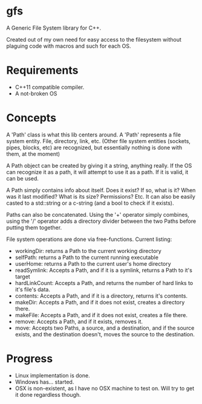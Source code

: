 # gfs
A Generic File System library for C++.  

Created out of my own need for easy access to the filesystem without plaguing code with macros and such for each OS.

# Requirements
* C++11 compatible compiler.
* A not-broken OS

# Concepts
A 'Path' class is what this lib centers around. A 'Path' represents a file system entity. File, directory, link, etc. (Other file system entities (sockets, pipes, blocks, etc) are recognized, but essentially nothing is done with them, at the moment)

A Path object can be created by giving it a string, anything really. If the OS can recognize it as a path, it will attempt to use it as a path. If it is valid, it can be used.

A Path simply contains info about itself. Does it exist? If so, what is it? When was it last modified? What is its size? Permissions? Etc. It can also be easily casted to a std::string or a c-string (and a bool to check if it exists).

Paths can also be concatenated. Using the '+' operator simply combines, using the '/' operator adds a directory divider between the two Paths before putting them together.

File system operations are done via free-functions.
Current listing:
* workingDir: returns a Path to the current working directory
* selfPath: returns a Path to the current running executable
* userHome: returns a Path to the current user's home directory
* readSymlink: Accepts a Path, and if it is a symlink, returns a Path to it's target
* hardLinkCount: Accepts a Path, and returns the number of hard links to it's file's data.
* contents: Accepts a Path, and if it is a directory, returns it's contents.
* makeDir: Accepts a Path, and if it does not exist, creates a directory there.
* makeFile: Accepts a Path, and if it does not exist, creates a file there.
* remove: Accepts a Path, and if it exists, removes it.
* move: Accepts two Paths, a source, and a destination, and if the source exists, and the destination doesn't, moves the source to the destination.

# Progress
* Linux implementation is done. 
* Windows has... started.
* OSX is non-existent, as I have no OSX machine to test on. Will try to get it done regardless though.
